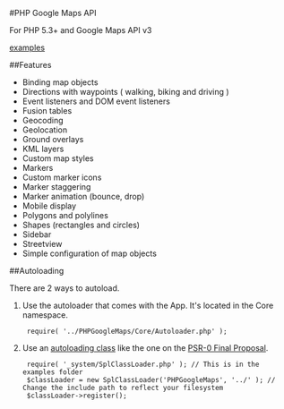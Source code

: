 #PHP Google Maps API

For PHP 5.3+ and Google Maps API v3

[examples](http://galengrover.com/projects/php-google-maps/examples/)

##Features
 - Binding map objects
 - Directions with waypoints ( walking, biking and driving )
 - Event listeners and DOM event listeners
 - Fusion tables
 - Geocoding
 - Geolocation
 - Ground overlays
 - KML layers
 - Custom map styles
 - Markers
 - Custom marker icons
 - Marker staggering
 - Marker animation (bounce, drop)
 - Mobile display
 - Polygons and polylines
 - Shapes (rectangles and circles)
 - Sidebar
 - Streetview
 - Simple configuration of map objects

##Autoloading

There are 2 ways to autoload.

1. Use the autoloader that comes with the App. It's located in the Core namespace.

        require( '../PHPGoogleMaps/Core/Autoloader.php' );

2. Use an [autoloading class](https://gist.github.com/221634) like the one on the [PSR-0 Final Proposal](http://groups.google.com/group/php-standards/web/psr-0-final-proposal).

        require( '_system/SplClassLoader.php' ); // This is in the examples folder
        $classLoader = new SplClassLoader('PHPGoogleMaps', '../' ); // Change the include path to reflect your filesystem
        $classLoader->register();
